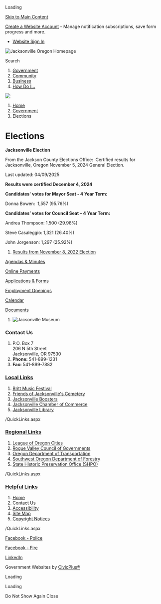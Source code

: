 Loading

[Skip to Main Content](https://www.jacksonvilleor.us/383/Elections/)

[Create a Website Account](https://www.jacksonvilleor.us/MyAccount/ProfileCreate) - Manage notification subscriptions, save form progress and more.   

- [Website Sign In](https://www.jacksonvilleor.us/MyAccount)

![Jacksonville Oregon Homepage](https://www.jacksonvilleor.us/ImageRepository/Document?documentID=1308)

Search

1. [Government](https://www.jacksonvilleor.us/27/Government)
2. [Community](https://www.jacksonvilleor.us/31/Community)
3. [Business](https://www.jacksonvilleor.us/35/Business)
4. [How Do I...](https://www.jacksonvilleor.us/9/How-Do-I)

<!--THE END-->

![](https://www.jacksonvilleor.us/ImageRepository/Document?documentID=1311)

1. [Home](https://www.jacksonvilleor.us)
2. [Government](https://www.jacksonvilleor.us/27/Government)
3. Elections

# Elections

**Jacksonville Election**

From the Jackson County Elections Office:  Certified results for Jacksonville, Oregon November 5, 2024 General Election.

Last updated: 04/09/2025

**Results were certified December 4, 2024**

**Candidates' votes for Mayor Seat - 4 Year Term:**

Donna Bowen:  1,557 (95.76%)

**Candidates’ votes for Council Seat – 4 Year Term:**  

Andrea Thompson: 1,500 (29.98%)

Steve Casaleggio: 1,321 (26.40%)

John Jorgenson: 1,297 (25.92%)

1. [Results from November 8, 2022 Election](https://www.jacksonvilleor.us/383/Elections)

[Agendas &amp; Minutes](https://www.jacksonvilleor.us/agendacenter)

[Online Payments](https://www.jacksonvilleor.us/448/E-Payment-Page)

[Applications &amp; Forms](https://www.jacksonvilleor.us/formcenter) 

[Employment Openings](https://www.jacksonvilleor.us/Jobs.aspx)

[Calendar](https://www.jacksonvilleor.us/calendar.aspx?CID=22%2C14&showPastEvents=false)

[Documents](https://www.jacksonvilleor.us/documentcenter)

1. ![Jacsonville Museum](https://www.jacksonvilleor.us/ImageRepository/Document?documentId=1343)

### Contact Us

1. P.O. Box 7  
   206 N 5th Street   
   Jacksonville, OR 97530
2. **Phone:** 541-899-1231
3. **Fax:** 541-899-7882

### [Local Links](https://www.jacksonvilleor.us/QuickLinks.aspx?CID=21)

1. [Britt Music Festival](https://www.brittfest.org)
2. [Friends of Jacksonville's Cemetery](https://www.friendsjvillecemetery.org)
3. [Jacksonville Boosters](https://jacksonvilleboosters.org)
4. [Jacksonville Chamber of Commerce](https://jacksonvilleoregon.org)
5. [Jacksonville Library](https://jcls.org/jacksonville)

/QuickLinks.aspx

### [Regional Links](https://www.jacksonvilleor.us/QuickLinks.aspx?CID=26)

1. [League of Oregon Cities](https://www.orcities.org)
2. [Rogue Valley Council of Governments](https://rvcog.org)
3. [Oregon Department of Transportation](https://www.oregon.gov/ODOT/Pages/index.aspx)
4. [Southwest Oregon Department of Forestry](https://swofire.com)
5. [State Historic Preservation Office (SHPO)](https://www.oregon.gov/oprd/HCD/SHPO/Pages/index.aspx)

/QuickLinks.aspx

### [Helpful Links](https://www.jacksonvilleor.us/QuickLinks.aspx?CID=13)

1. [Home](https://www.jacksonvilleor.us)
2. [Contact Us](https://www.jacksonvilleor.us/directory.aspx)
3. [Accessibility](https://www.jacksonvilleor.us/Accessibility)
4. [Site Map](https://www.jacksonvilleor.us/sitemap)
5. [Copyright Notices](https://www.jacksonvilleor.us/site/copyright)

/QuickLinks.aspx

[Facebook - Police](https://www.facebook.com/Jacksonvillepolice)

[Facebook - Fire](https://www.facebook.com/Jvillefire8200)

[LinkedIn](https://www.jacksonvilleor.us/linkedin) 

Government Websites by [CivicPlus®](https://connect.civicplus.com/referral)

Loading

Loading

Do Not Show Again Close